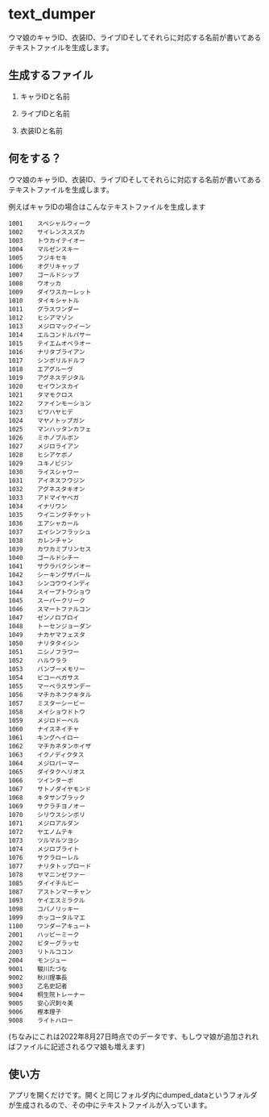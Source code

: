 # text_dumper
ウマ娘のキャラID、衣装ID、ライブIDそしてそれらに対応する名前が書いてあるテキストファイルを生成します。

## 生成するファイル
1. キャラIDと名前

2. ライブIDと名前

3. 衣装IDと名前

## 何をする？
ウマ娘のキャラID、衣装ID、ライブIDそしてそれらに対応する名前が書いてあるテキストファイルを生成します。

例えばキャラIDの場合はこんなテキストファイルを生成します

```
1001	スペシャルウィーク
1002	サイレンススズカ
1003	トウカイテイオー
1004	マルゼンスキー
1005	フジキセキ
1006	オグリキャップ
1007	ゴールドシップ
1008	ウオッカ
1009	ダイワスカーレット
1010	タイキシャトル
1011	グラスワンダー
1012	ヒシアマゾン
1013	メジロマックイーン
1014	エルコンドルパサー
1015	テイエムオペラオー
1016	ナリタブライアン
1017	シンボリルドルフ
1018	エアグルーヴ
1019	アグネスデジタル
1020	セイウンスカイ
1021	タマモクロス
1022	ファインモーション
1023	ビワハヤヒデ
1024	マヤノトップガン
1025	マンハッタンカフェ
1026	ミホノブルボン
1027	メジロライアン
1028	ヒシアケボノ
1029	ユキノビジン
1030	ライスシャワー
1031	アイネスフウジン
1032	アグネスタキオン
1033	アドマイヤベガ
1034	イナリワン
1035	ウイニングチケット
1036	エアシャカール
1037	エイシンフラッシュ
1038	カレンチャン
1039	カワカミプリンセス
1040	ゴールドシチー
1041	サクラバクシンオー
1042	シーキングザパール
1043	シンコウウインディ
1044	スイープトウショウ
1045	スーパークリーク
1046	スマートファルコン
1047	ゼンノロブロイ
1048	トーセンジョーダン
1049	ナカヤマフェスタ
1050	ナリタタイシン
1051	ニシノフラワー
1052	ハルウララ
1053	バンブーメモリー
1054	ビコーペガサス
1055	マーベラスサンデー
1056	マチカネフクキタル
1057	ミスターシービー
1058	メイショウドトウ
1059	メジロドーベル
1060	ナイスネイチャ
1061	キングヘイロー
1062	マチカネタンホイザ
1063	イクノディクタス
1064	メジロパーマー
1065	ダイタクヘリオス
1066	ツインターボ
1067	サトノダイヤモンド
1068	キタサンブラック
1069	サクラチヨノオー
1070	シリウスシンボリ
1071	メジロアルダン
1072	ヤエノムテキ
1073	ツルマルツヨシ
1074	メジロブライト
1076	サクラローレル
1077	ナリタトップロード
1078	ヤマニンゼファー
1085	ダイイチルビー
1087	アストンマーチャン
1093	ケイエスミラクル
1098	コパノリッキー
1099	ホッコータルマエ
1100	ワンダーアキュート
2001	ハッピーミーク
2002	ビターグラッセ
2003	リトルココン
2004	モンジュー
9001	駿川たづな
9002	秋川理事長
9003	乙名史記者
9004	桐生院トレーナー
9005	安心沢刺々美
9006	樫本理子
9008	ライトハロー
```

(ちなみにこれは2022年8月27日時点でのデータです、もしウマ娘が追加されればファイルに記述されるウマ娘も増えます)

## 使い方
アプリを開くだけです。開くと同じフォルダ内にdumped_dataというフォルダが生成されるので、その中にテキストファイルが入っています。
